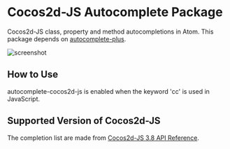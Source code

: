 # Cocos2d-JS Autocomplete Package

Cocos2d-JS class, property and method autocompletions in Atom. This package depends on [autocomplete-plus](https://github.com/atom-community/autocomplete-plus).

![screenshot](https://raw.githubusercontent.com/kitao/autocomplete-cocos2d-js/master/screenshot.png)

## How to Use

autocomplete-cocos2d-js is enabled when the keyword 'cc' is used in JavaScript.

## Supported Version of Cocos2d-JS

The completion list are made from [Cocos2d-JS 3.8 API Reference](http://www.cocos2d-x.org/reference/html5-js/V3.8/index.html).
